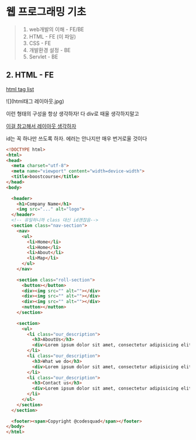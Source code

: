# 웹 프로그래밍 기초

> 1. web개발의 이해 - FE/BE
> 2. HTML - FE (이 파일)
> 3. CSS - FE
> 4. 개발환경 설정 - BE
> 5. Servlet - BE

## 2. HTML - FE

[html tag list](https://www.w3schools.com/tags/default.asp)

![](html태그 레이아웃.jpg)

이런 형태의 구성을 항상 생각하자! 다 div로 때울 생각하지말고

[이걸 참고해서 레이아웃 생각하자](https://gist.github.com/thomd/9220049)

id는 꼭 하나만 쓰도록 하자. 에러는 안나지만 매우 번거로울 것이다

```html
<!DOCTYPE html>
<html>
<head>
  <meta charset="utf-8">
  <meta name="viewport" content="width=device-width">
  <title>boostcourse</title>
</head>
<body>
  
  <header>
    <h1>Company Name</h1>
    <img src="..." alt="logo">
  </header>
  <!-- 유일하니까 class 대신 id괜찮음-->
  <section class="nav-section">
    <nav>
      <ul>
        <li>Home</li>
        <li>Home</li>
        <li>About</li>
        <li>Map</li>
      </ul>
    </nav>
    
    <section class="roll-section">
      <button></button>
      <div><img src="" alt=""></div>
      <div><img src="" alt=""></div>
      <div><img src="" alt=""></div>
      <nutton></nutton>
    </section>
    
    <section>
      <ul>
        <li class="our_description">
          <h3>AboutUs</h3>
          <div>Lorem ipsum dolor sit amet, consectetur adipisicing elit. Porro tempore, ad exercitationem nobis praesentium adipisci, assumenda placeat culpa saepe enim nihil explicabo sequi laborum inventore blanditiis eaque nisi eligendi! Iure.</div>
        </li>
        <li class="our_description">
          <h3>What we do</h3>
          <div>Lorem ipsum dolor sit amet, consectetur adipisicing elit. Sunt voluptatum hic, animi culpa, ex fugiat temporibus id enim ipsam. Explicabo dolorum fugiat, incidunt pariatur magni aperiam iusto exercitationem porro tempore.</div>
        </li>
        <li class="our_description">
          <h3>Contact us</h3>
          <div>Lorem ipsum dolor sit amet, consectetur adipisicing elit. Distinctio sunt est sapiente nihil dolore omnis possimus qui culpa labore, doloremque cum ipsa beatae, quaerat voluptate corrupti error pariatur ea animi.</div>
        </li>
      </ul>
    </section>
  </section>
  
  <footer><span>Copyright @codesquad</span></footer>
</body>
</html>
```

